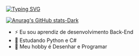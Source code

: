 
[![Typing SVG](https://readme-typing-svg.herokuapp.com/?color=1affb2&size=35&center=true&vCenter=true&width=1000&lines=HELLO,+My+name+is+Diogo;I'm+currently+19+years+old;I+live+in+Brazil;+Welcome!+:%29)](https://git.io/typing-svg)

[![Anurag's GitHub stats-Dark](https://github-readme-stats.vercel.app/api?username=Dioggs&show_icons=true&theme=dark#gh-dark-mode-only)](https://github.com/anuraghazra/github-readme-stats#gh-dark-mode-only) 

- ⚡ Eu sou aprendiz de desenvolvimento Back-End
- 🌱 Estudando Python e C#
- 💬 Meu hobby é Desenhar e Programar
